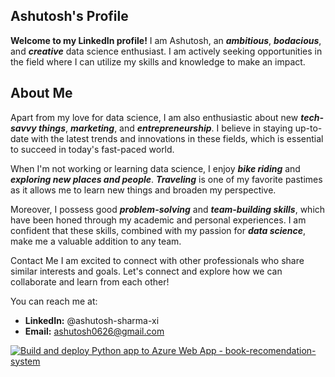 
## **Ashutosh's Profile**  

**Welcome to my LinkedIn profile!** 
I am Ashutosh, an ***ambitious***, ***bodacious***, and ***creative*** data science enthusiast. I am actively seeking opportunities in the field where I can utilize my skills and knowledge to make an impact.

## **About Me**  

Apart from my love for data science, I am also enthusiastic about new ***tech-savvy things***, ***marketing***, and ***entrepreneurship***. I believe in staying up-to-date with the latest trends and innovations in these fields, which is essential to succeed in today's fast-paced world.

When I'm not working or learning data science, I enjoy ***bike riding*** and ***exploring new places and people***. ***Traveling*** is one of my favorite pastimes as it allows me to learn new things and broaden my perspective.

Moreover, I possess good ***problem-solving*** and ***team-building skills***, which have been honed through my academic and personal experiences. I am confident that these skills, combined with my passion for ***data science***, make me a valuable addition to any team.

Contact Me
I am excited to connect with other professionals who share similar interests and goals. Let's connect and explore how we can collaborate and learn from each other!

You can reach me at:

* **LinkedIn:** @ashutosh-sharma-xi
* **Email:** ashutosh0626@gmail.com


[![Build and deploy Python app to Azure Web App - book-recomendation-system](https://github.com/ashutosh-sharma-xi/Book_Recommendation_System/actions/workflows/deploy_book-recomendation-system.yml/badge.svg?branch=deploy)](https://github.com/ashutosh-sharma-xi/Book_Recommendation_System/actions/workflows/deploy_book-recomendation-system.yml)
